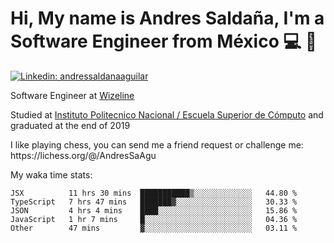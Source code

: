 # Hi, My name is Andres Saldaña, I'm a Software Engineer from México :computer: :boy:

[![Linkedin: andressaldanaaguilar](https://img.shields.io/badge/-andressaldanaaguilar-blue?style=flat-square&logo=Linkedin&logoColor=white&link=https://www.linkedin.com/in/thaianebraga/)](https://www.linkedin.com/in/andressaldanaaguilar)

<p>Software Engineer at <a href="https://www.wizeline.com/">Wizeline</a></p>
<p>Studied at <a href="https://en.wikipedia.org/wiki/ESCOM">Instituto Politecnico Nacional / Escuela Superior de Cómputo</a> and graduated at the end of 2019</p>
<p>I like playing chess, you can send me a friend request or challenge me: https://lichess.org/@/AndresSaAgu</p>

<p> My waka time stats: </p>

<!--START_SECTION:waka-->
```text
JSX          11 hrs 30 mins  ███████████▒░░░░░░░░░░░░░   44.80 % 
TypeScript   7 hrs 47 mins   ███████▓░░░░░░░░░░░░░░░░░   30.33 % 
JSON         4 hrs 4 mins    ████░░░░░░░░░░░░░░░░░░░░░   15.86 % 
JavaScript   1 hr 7 mins     █░░░░░░░░░░░░░░░░░░░░░░░░   04.36 % 
Other        47 mins         ▓░░░░░░░░░░░░░░░░░░░░░░░░   03.11 % 
```
<!--END_SECTION:waka-->
